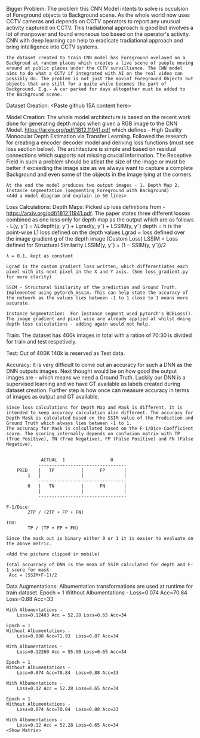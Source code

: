 
Bigger Problem:
	The problem this CNN Model intents to solve is occulsion of Foreground objects to Background scene. As the whole world now uses CCTV cameras and depends on CCTV operators to report any unusual activity captured on CCTV. This tradiational approach is good but involves a lot of manpower and found erroneous too based on the operator's activity. CNN with deep learning can help to eradicate tradiational approach and bring intelligence into CCTV systems. 

	The dataset created to train CNN model has Foreground ovelayed on a Backgroud at random places which creates a live scene of people moving around at public places under the CCTV survillience. The CNN model aims to do what a CCTV if integrated with AI on the real video can possibly do. The problem is not just the movinf Foreground Objects but objects that are still for a quite while becomes the part of Background. E.g.- A car parked for days altogether must be added to the Background scene.

Dataset Creation:
	<Paste github 15A content here>

Model Creation:
	The whole model architecture is based on the recent work done for generating depth maps when given a RGB image to the CNN Model. https://arxiv.org/pdf/1812.11941.pdf which defines - High Quality Monocular Depth Estimation via Transfer Learning. Followed the research for creating a encoder decoder model and deriving loss functions (must see loss section below). The architecture is simple and based on residual connections which supports not missing crucial information. The Receptive Field in such a problem should be atleat the size of the image or must be better if exceeding the image size as we always want to capture a complete Background and even some of the objects in the image lying at the corners.

	At the end the model produces two output images - 1. Depth Map 2. Instance segmentation (segmenting Foreground with Background)
	<Add a model diagram and explain in 50 lines>

Loss Calculations:
	Depth Maps:
	Picked up loss definitions from - https://arxiv.org/pdf/1812.11941.pdf. The paper states three different losses combined as one loss only for depth map as the output which are as follows -
	L(y, yˆ) = λLdepth(y, yˆ) + Lgrad(y, yˆ) + LSSIM(y, yˆ)
	depth = h is the point-wise L1 loss defined on the depth values
	Lgrad = loss defined over the image gradient g of the depth image (Custom Loss)
	LSSIM = Loss defined for Structural Similarity
	LSSIM(y, yˆ) =  (1 − SSIM(y, yˆ))/2

	λ = 0.1, kept as constant

	Lgrad is the custom gradient loss written, which differentiates each pixel with its next pixel in the X and Y axis. (See loss_gradient.py for more clarity)

	SSIM - Structural Similarity of the prediction and Ground Truth. Implemented using pytorch_mssim. This can help state the accuracy of the network as the values lies between -1 to 1 close to 1 means more aacurate.

	Instance Segmentation:	For instance segment used pytorch's BCELoss(). The image gradient and pixel wise are already applied at whilst doing depth loss calculations - adding again would not help.

Train:
	The dataset has 400k images in total with a ration of 70:30 is divided for train and test respetively.
	<Add more lines here wrt to train and test>

Test: 
	Out of 400K 140k is reserved as Test data.

Accuracy:
	It is very difficult to come out an accuracy for such a DNN as the DNN outputs images. Next thought would be on how good the output images are - which means we need a Ground Truth. Luckily our DNN is a supervised learning and we have GT available as labels created during dataset creation. Further step is how once can measure accuracy in terms of images as output and GT available.

	Since loss calculations for Depth Map and Mask is different, it is intended to keep accuracy calculation also different. The accuracy for Depth Mask is calculated based on the SSIM value of the Prediction and Ground Truth which always lies between -1 to 1.
	The accuracy for Mask is calcullated based on the F-1/Dice-Coefficient score. The scoring internally depends on confusion matrix with TP (True Positive), TN (True Negative), FP (False Positive) and FN (False Negative).
        

        	     ACTUAL  1                 0
	   			---------------------------------
		PRED	|   TP          |      FP       |
			1	|               |               |
			    ---------------------------------
			0	|   TN          |      FN       |
				|               |               |
			    ---------------------------------

	F-1/Dice:
			2TP / (2TP + FP + FN)

	IOU:
			TP / (TP + FP + FN)

	Since the mask out is binary either 0 or 1 it is easier to evaluate on the above metric.

	<Add the picture clipped in mobile)

	Total accurracy of DNN is the mean of SSIM calculated for depth and F-1 score for mask
	 Acc = (SSIM+F-1)/2


Data Augmentations:
	Albumentation transformations are used at runtime for train dataset.
	Epoch = 1
	Without Albumentations - 
		Loss=0.074 Acc=70.84  Loss=0.88 Acc=33

	With Albumentations -
		Loss=0.12403 Acc = 52.28 Loss=0.65 Acc=34

	Epoch = 1
	Without Albumentations - 
		Loss=0.088 Acc=71.93  Loss=0.87 Acc=34

	With Albumentations -
		Loss=0.12260 Acc = 55.90 Loss=0.65 Acc=34

	Epoch = 1
	Without Albumentations - 
		Loss=0.074 Acc=70.84  Loss=0.88 Acc=33

	With Albumentations -
		Loss=0.12 Acc = 52.28 Loss=0.65 Acc=34

	Epoch = 1
	Without Albumentations - 
		Loss=0.074 Acc=70.84  Loss=0.88 Acc=33

	With Albumentations -
		Loss=0.12 Acc = 52.28 Loss=0.65 Acc=34
	<Show Matrix>

